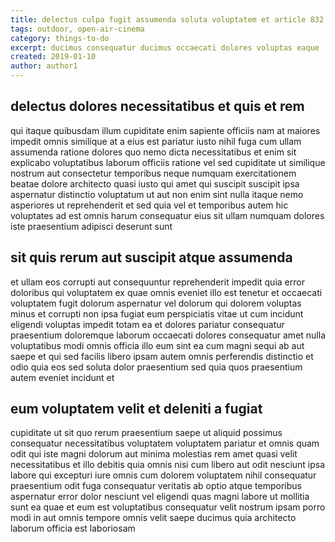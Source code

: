 ```yaml
---
title: delectus culpa fugit assumenda soluta voluptatem et article 832
tags: outdoor, open-air-cinema
category: things-to-do
excerpt: ducimus consequatur ducimus occaecati dolores voluptas eaque
created: 2019-01-10
author: author1
---
```


## delectus dolores necessitatibus et quis et rem

qui itaque quibusdam illum cupiditate enim sapiente officiis nam at maiores impedit omnis similique at a eius est pariatur iusto nihil fuga cum ullam assumenda ratione dolores quo nemo dicta necessitatibus et enim sit explicabo voluptatibus laborum officiis ratione vel sed cupiditate ut similique nostrum aut consectetur temporibus neque numquam exercitationem beatae dolore architecto quasi iusto qui amet qui suscipit suscipit ipsa aspernatur distinctio voluptatum ut aut non enim sint nulla itaque nemo asperiores ut reprehenderit et sed quia vel et temporibus autem hic voluptates ad est omnis harum consequatur eius sit ullam numquam dolores iste praesentium adipisci deserunt sunt

## sit quis rerum aut suscipit atque assumenda

et ullam eos corrupti aut consequuntur reprehenderit impedit quia error doloribus qui voluptatem ex quae omnis eveniet illo est tenetur et occaecati voluptatem fugit dolorum aspernatur vel dolorum qui dolorem voluptas minus et corrupti non ipsa fugiat eum perspiciatis vitae ut cum incidunt eligendi voluptas impedit totam ea et dolores pariatur consequatur praesentium doloremque laborum occaecati dolores consequatur amet nulla voluptatibus modi omnis officia illo eum sint ea cum magni sequi ab aut saepe et qui sed facilis libero ipsam autem omnis perferendis distinctio et odio quia eos sed soluta dolor praesentium sed quia quos praesentium autem eveniet incidunt et

## eum voluptatem velit et deleniti a fugiat

cupiditate ut sit quo rerum praesentium saepe ut aliquid possimus consequatur necessitatibus voluptatem voluptatem pariatur et omnis quam odit qui iste magni dolorum aut minima molestias rem amet quasi velit necessitatibus et illo debitis quia omnis nisi cum libero aut odit nesciunt ipsa labore qui excepturi iure omnis cum dolorem voluptatem nihil consequatur praesentium odit fuga consequatur veritatis ab optio atque temporibus aspernatur error dolor nesciunt vel eligendi quas magni labore ut mollitia sunt ea quae et eum est voluptatibus consequatur velit nostrum ipsam porro modi in aut omnis tempore omnis velit saepe ducimus quia architecto laborum officia est laboriosam
